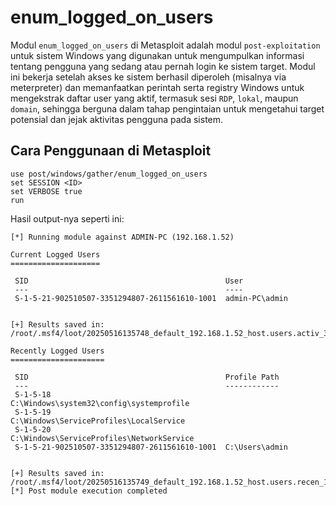# enum_logged_on_users

Modul `enum_logged_on_users` di Metasploit adalah modul `post-exploitation` untuk sistem Windows yang digunakan untuk mengumpulkan informasi tentang pengguna yang sedang atau pernah login ke sistem target. Modul ini bekerja setelah akses ke sistem berhasil diperoleh (misalnya via meterpreter) dan memanfaatkan perintah serta registry Windows untuk mengekstrak daftar user yang aktif, termasuk sesi `RDP`, `lokal`, maupun `domain`, sehingga berguna dalam tahap pengintaian untuk mengetahui target potensial dan jejak aktivitas pengguna pada sistem.

## Cara Penggunaan di Metasploit

```
use post/windows/gather/enum_logged_on_users
set SESSION <ID>
set VERBOSE true
run
```

Hasil output-nya seperti ini:

```
[*] Running module against ADMIN-PC (192.168.1.52)

Current Logged Users
====================

 SID                                            User
 ---                                            ----
 S-1-5-21-902510507-3351294807-2611561610-1001  admin-PC\admin


[+] Results saved in: /root/.msf4/loot/20250516135748_default_192.168.1.52_host.users.activ_396388.txt

Recently Logged Users
=====================

 SID                                            Profile Path
 ---                                            ------------
 S-1-5-18                                       C:\Windows\system32\config\systemprofile
 S-1-5-19                                       C:\Windows\ServiceProfiles\LocalService
 S-1-5-20                                       C:\Windows\ServiceProfiles\NetworkService
 S-1-5-21-902510507-3351294807-2611561610-1001  C:\Users\admin


[+] Results saved in: /root/.msf4/loot/20250516135749_default_192.168.1.52_host.users.recen_115957.txt
[*] Post module execution completed
```
